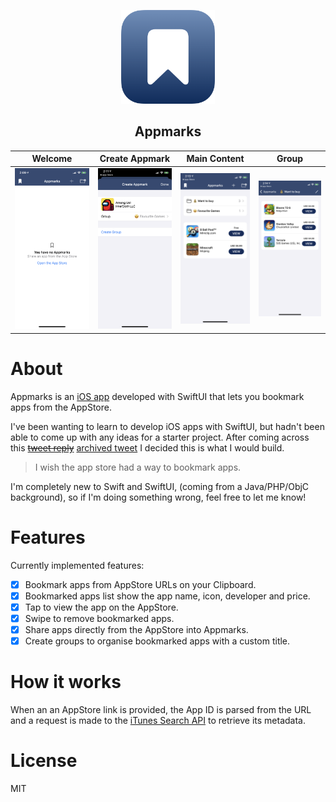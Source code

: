 <p align="center">
<a href="https://github.com/liamcottle/appmarks-ios"><img src="Appmarks.png" width="150"></a>
</p>

<h2 align="center">Appmarks</h2>

Welcome | Create Appmark | Main Content | Group
:-:|:-:|:-:|:-:
![](Screenshots/1_main_empty.png) | ![](Screenshots/2_create_appmark.png) | ![](Screenshots/3_main_content.png) | ![](Screenshots/4_group.png)

# About

Appmarks is an [iOS app](https://apps.apple.com/us/app/appmarks/id1554446833?platform=iphone) developed with SwiftUI that lets you bookmark apps from the AppStore.

I've been wanting to learn to develop iOS apps with SwiftUI, but hadn't been able to come up with any ideas for a starter project. After coming across this <s>[tweet reply](https://twitter.com/j_holtslander/status/1355273816847437831)</s> [archived tweet](http://web.archive.org/web/20210129215733/https://twitter.com/j_holtslander/status/1355273816847437831) I decided this is what I would build.

> I wish the app store had a way to bookmark apps.

I'm completely new to Swift and SwiftUI, (coming from a Java/PHP/ObjC background), so if I'm doing something wrong, feel free to let me know!

# Features

Currently implemented features:

- [x] Bookmark apps from AppStore URLs on your Clipboard.
- [x] Bookmarked apps list show the app name, icon, developer and price.
- [x] Tap to view the app on the AppStore.
- [x] Swipe to remove bookmarked apps.
- [x] Share apps directly from the AppStore into Appmarks.
- [x] Create groups to organise bookmarked apps with a custom title.

# How it works

When an an AppStore link is provided, the App ID is parsed from the URL and a request is made to the [iTunes Search API](https://developer.apple.com/library/archive/documentation/AudioVideo/Conceptual/iTuneSearchAPI/LookupExamples.html) to retrieve its metadata.

# License

MIT